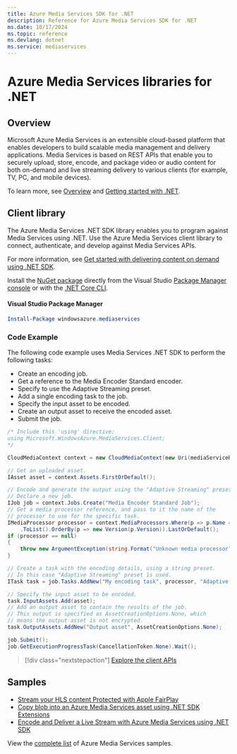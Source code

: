 ```yaml
---
title: Azure Media Services SDK for .NET
description: Reference for Azure Media Services SDK for .NET
ms.date: 10/17/2024
ms.topic: reference
ms.devlang: dotnet
ms.service: mediaservices
---
```

# Azure Media Services libraries for .NET

## Overview

Microsoft Azure Media Services is an extensible cloud-based platform that enables developers to build scalable media management and delivery applications. Media Services is based on REST APIs that enable you to securely upload, store, encode, and package video or audio content for both on-demand and live streaming delivery to various clients (for example, TV, PC, and mobile devices). 

To learn more, see [Overview](/azure/media-services/media-services-overview) and [Getting started with .NET](/azure/media-services/media-services-dotnet-how-to-use). 

## Client library

The Azure Media Services .NET SDK library enables you to program against Media Services using .NET. Use the Azure Media Services client library to connect, authenticate, and develop against Media Services APIs.  

For more information, see [Get started with delivering content on demand using .NET SDK](/azure/media-services/media-services-dotnet-get-started).

Install the [NuGet package](https://www.nuget.org/packages/windowsazure.mediaservices) directly from the Visual Studio [Package Manager console][PackageManager] or with the [.NET Core CLI][DotNetCLI].

#### Visual Studio Package Manager

```powershell
Install-Package windowsazure.mediaservices
```

### Code Example

The following code example uses Media Services .NET SDK to perform the following tasks:

- Create an encoding job.
- Get a reference to the Media Encoder Standard encoder.
- Specify to use the Adaptive Streaming preset.
- Add a single encoding task to the job.
- Specify the input asset to be encoded.
- Create an output asset to receive the encoded asset.
- Submit the job.


```csharp
/* Include this 'using' directive:
using Microsoft.WindowsAzure.MediaServices.Client;
*/

CloudMediaContext context = new CloudMediaContext(new Uri(mediaServiceRESTAPIEndpoint), tokenProvider);

// Get an uploaded asset.
IAsset asset = context.Assets.FirstOrDefault();

// Encode and generate the output using the "Adaptive Streaming" preset.
// Declare a new job.
IJob job = context.Jobs.Create("Media Encoder Standard Job");
// Get a media processor reference, and pass to it the name of the 
// processor to use for the specific task.
IMediaProcessor processor = context.MediaProcessors.Where(p => p.Name == mediaProcessorName)
    .ToList().OrderBy(p => new Version(p.Version)).LastOrDefault();
if (processor == null) 
{
    throw new ArgumentException(string.Format("Unknown media processor", mediaProcessorName));
}

// Create a task with the encoding details, using a string preset.
// In this case "Adaptive Streaming" preset is used.
ITask task = job.Tasks.AddNew("My encoding task", processor, "Adaptive Streaming", TaskOptions.None);

// Specify the input asset to be encoded.
task.InputAssets.Add(asset);
// Add an output asset to contain the results of the job. 
// This output is specified as AssetCreationOptions.None, which 
// means the output asset is not encrypted. 
task.OutputAssets.AddNew("Output asset", AssetCreationOptions.None);

job.Submit();
job.GetExecutionProgressTask(CancellationToken.None).Wait();
```

> [!div class="nextstepaction"]
> [Explore the client APIs](/dotnet/api/overview/azure/mediaservices/client(legacy))

## Samples

- [Stream your HLS content Protected with Apple FairPlay](https://azure.microsoft.com/resources/samples/media-services-dotnet-dynamic-encryption-with-fairplay/)
- [Copy blob into an Azure Media Services asset using .NET SDK Extensions](https://azure.microsoft.com/resources/samples/media-services-dotnet-copy-blob-into-asset/)
- [Encode and Deliver a Live Stream with Azure Media Services using .NET SDK](https://azure.microsoft.com/resources/samples/media-services-dotnet-encode-live-stream-with-ams-clear/)

View the [complete list](https://azure.microsoft.com/resources/samples/?platform=dotnet&service=media-services) of Azure Media Services samples.


[PackageManager]: https://docs.microsoft.com/nuget/tools/package-manager-console
[DotNetCLI]: https://docs.microsoft.com/dotnet/core/tools/dotnet-add-package